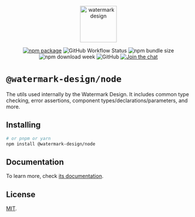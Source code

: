 <p align="center">
  <a href="https://watermark-design.github.io/watermark/" target="_blank" rel="noopener noreferrer">
    <img height="100" src="https://watermark-design.github.io/watermark/full-logo.png" alt="watermark design">
  </a>
</p>
<p align="center">
  <a href="https://npmjs.com/package/@watermark-design/shared"><img src="https://badgen.net/npm/v/@watermark-design/node" alt="npm package"></a>
  <img alt="GitHub Workflow Status" src="https://img.shields.io/github/actions/workflow/status/watermark-design/watermark/deploy.yml?branch=main">
  <img alt="npm bundle size" src="https://img.shields.io/bundlephobia/minzip/@watermark-design/node">
  <img alt="npm download week" src="https://img.shields.io/npm/dw/@watermark-design/node">
  <img alt="GitHub" src="https://img.shields.io/github/license/watermark-design/watermark">
  <a href="https://discord.gg/V5msNXCE"><img src="https://img.shields.io/discord/1170204572254474300" alt="Join the chat"></a>
</p>

# `@watermark-design/node`

The utils used internally by the Watermark Design. It includes common type checking, error assertions, component types/declarations/parameters, and more.

## Installing

```bash
# or pnpm or yarn
npm install @watermark-design/node
```

## Documentation

To learn more, check [its documentation](https://watermark-design.github.io/watermark/).

## License

[MIT](LICENSE).
